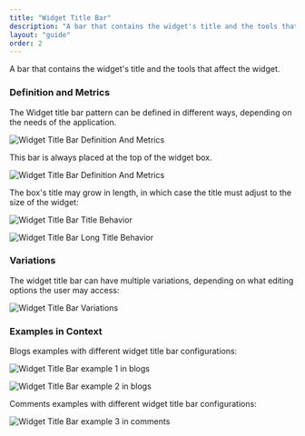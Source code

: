 ```yaml
---
title: "Widget Title Bar"
description: "A bar that contains the widget's title and the tools that affect the widget."
layout: "guide"
order: 2
---
```


<div class="page-description">A bar that contains the widget's title and the tools that affect the widget.</div>

### Definition and Metrics

The Widget title bar pattern can be defined in different ways, depending on the needs of the application.

![Widget Title Bar Definition And Metrics](/images/lexicon/sites/WidgetTitleBarWidgetTitle.jpg)

This bar is always placed at the top of the widget box.

![Widget Title Bar Definition And Metrics](/images/lexicon/sites/WidgetTitleBarPortletTitle.jpg)

The box's title may grow in length, in which case the title must adjust to the size of the widget:

![Widget Title Bar Title Behavior](/images/lexicon/sites/WidgetTitleBarTitleBehavior.jpg)

![Widget Title Bar Long Title Behavior](/images/lexicon/sites/WidgetTitleBarLongTitleBehavior.jpg)

### Variations

The widget title bar can have multiple variations, depending on what editing options the user may access:

![Widget Title Bar Variations](/images/lexicon/sites/WidgetTitleBarVariations.jpg)

### Examples in Context

Blogs examples with different widget title bar configurations:

![Widget Title Bar example 1 in blogs](/images/lexicon/sites/WidgetTitleBarBlogsExample1.jpg)

![Widget Title Bar example 2 in blogs](/images/lexicon/sites/WidgetTitleBarBlogsExample2.jpg)

Comments examples with different widget title bar configurations:

![Widget Title Bar example 3 in comments](/images/lexicon/sites/WidgetTitleBarCommentsExample1.jpg)